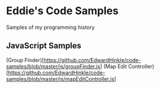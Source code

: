 # Eddie's Code Samples
Samples of my programming history

## JavaScript Samples
(Group Finder)[https://github.com/EdwardHinkle/code-samples/blob/master/js/groupFinder.js]
(Map Edit Controller)[https://github.com/EdwardHinkle/code-samples/blob/master/js/mapEditController.js]
